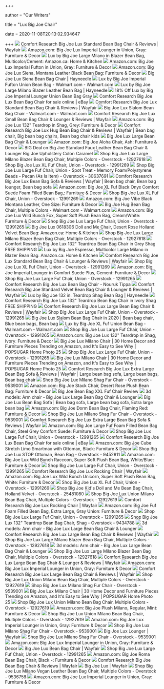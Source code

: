 +++
        
author = "Our Writers"
        
title = "Lux Big Joe Chair"
        
date = 2020-11-08T20:13:02.934647
        
+++
[ ![](https://secure.img1-ag.wfcdn.com/im/00471691/compr-r85/4598/45980627/big-joe-lux-standard-bean-bag-chair.jpg)](https://secure.img1-ag.wfcdn.com/im/00471691/compr-r85/4598/45980627/big-joe-lux-standard-bean-bag-chair.jpg) Comfort Research Big Joe Lux Standard Bean Bag Chair & Reviews | Wayfair
[ ![](https://images-na.ssl-images-amazon.com/images/I/81zRwPJFwoL._AC_SL1500_.jpg)](https://images-na.ssl-images-amazon.com/images/I/81zRwPJFwoL._AC_SL1500_.jpg) Amazon.com: Big Joe Lux Imperial Lounger in Union, Gray: Furniture & Decor
[ ![](https://images-na.ssl-images-amazon.com/images/I/91VujPrBCqL._AC_SX522_.jpg)](https://images-na.ssl-images-amazon.com/images/I/91VujPrBCqL._AC_SX522_.jpg) Lux by Big Joe Large Milano in Blazer Bean Bag, Multicolor/Cement:  Amazon.ca: Home & Kitchen
[ ![](https://images-na.ssl-images-amazon.com/images/I/81br2IMo3WL._AC_SX522_.jpg)](https://images-na.ssl-images-amazon.com/images/I/81br2IMo3WL._AC_SX522_.jpg) Amazon.com: Big Joe Lux Imperial Fufton in Union, Gray: Furniture & Decor
[ ![](https://images-na.ssl-images-amazon.com/images/I/71NLwGXwQrL._AC_SL1500_.jpg)](https://images-na.ssl-images-amazon.com/images/I/71NLwGXwQrL._AC_SL1500_.jpg) Amazon.com: Big Joe Lux Siena, Montana Leather Black Bean Bag: Furniture &  Decor
[ ![](https://content.haycdn.com/mgen/master:CT462.jpg)](https://content.haycdn.com/mgen/master:CT462.jpg) Big Joe Lux Siena Bean Bag Chair | Hayneedle
[ ![](https://i5.walmartimages.com/asr/9ef22668-6759-47d3-bcc7-522e8acea3f2_1.9abbaea5b871e53eae4ce447e54c89f9.jpeg)](https://i5.walmartimages.com/asr/9ef22668-6759-47d3-bcc7-522e8acea3f2_1.9abbaea5b871e53eae4ce447e54c89f9.jpeg) Lux by Big Joe Imperial Fufton Union Bean Bag - Walmart.com - Walmart.com
[ ![](https://content.haycdn.com/mgen/master:CT416.jpg?is=654,654,0xffffff)](https://content.haycdn.com/mgen/master:CT416.jpg?is=654,654,0xffffff) Lux by Big Joe Large Milano Blazer Leather Bean Bag | Hayneedle
[ ![](https://images.prod.meredith.com/product/d891f5b0971d01195644a82a3a8170b5/a4d141b34a7da11b89ecd406cab488902bd2f989214e1b762060e4445736f52f/l/lux-by-big-joe-imperial-lounger-union-bean-bag-gray)](https://images.prod.meredith.com/product/d891f5b0971d01195644a82a3a8170b5/a4d141b34a7da11b89ecd406cab488902bd2f989214e1b762060e4445736f52f/l/lux-by-big-joe-imperial-lounger-union-bean-bag-gray) 18% Off Lux by Big Joe Imperial Lounger Union Bean Bag Gray
[ ![](https://i.ebayimg.com/images/g/9KUAAOSw6dtd2am6/s-l640.png)](https://i.ebayimg.com/images/g/9KUAAOSw6dtd2am6/s-l640.png) Comfort Research Big Joe Lux Bean Bag Chair for sale online | eBay
[ ![](https://secure.img1-fg.wfcdn.com/im/98188683/resize-h800-w800%5Ecompr-r85/4598/45980390/Big+Joe+Lux+Standard+Bean+Bag+Chair.jpg)](https://secure.img1-fg.wfcdn.com/im/98188683/resize-h800-w800%5Ecompr-r85/4598/45980390/Big+Joe+Lux+Standard+Bean+Bag+Chair.jpg) Comfort Research Big Joe Lux Standard Bean Bag Chair & Reviews | Wayfair
[ ![](https://i5.walmartimages.com/asr/ec578d70-12ee-4ea8-89ae-e09bceff4701_1.98f6865220073da5742b9f541fcc4269.jpeg?odnWidth=612&odnHeight=612&odnBg=ffffff)](https://i5.walmartimages.com/asr/ec578d70-12ee-4ea8-89ae-e09bceff4701_1.98f6865220073da5742b9f541fcc4269.jpeg?odnWidth=612&odnHeight=612&odnBg=ffffff) Big Joe Lux Slalom Bean Bag Chair - Walmart.com - Walmart.com
[ ![](https://secure.img1-fg.wfcdn.com/im/66401340/compr-r85/3273/32737471/big-joe-lux-small-bean-bag-chair-lounger.jpg)](https://secure.img1-fg.wfcdn.com/im/66401340/compr-r85/3273/32737471/big-joe-lux-small-bean-bag-chair-lounger.jpg) Comfort Research Big Joe Lux Small Bean Bag Chair & Lounger & Reviews |  Wayfair
[ ![](https://images-na.ssl-images-amazon.com/images/I/91kqOH%2BQQyL._AC_SX522_.jpg)](https://images-na.ssl-images-amazon.com/images/I/91kqOH%2BQQyL._AC_SX522_.jpg) Amazon.com: Big Joe Lux 132" Teardrop in Shag, Grey: Furniture & Decor
[ ![](https://i.pinimg.com/originals/de/aa/0b/deaa0bcc58f97ea34032184c75759988.jpg)](https://i.pinimg.com/originals/de/aa/0b/deaa0bcc58f97ea34032184c75759988.jpg) Comfort Research Big Joe Lux Hug Bean Bag Chair & Reviews | Wayfair | Bean  bag chair, Big bean bag chairs, Bean bag chair kids
[ ![](https://i.pinimg.com/474x/af/62/e1/af62e1808350618cdc2e77179c7f0dd3.jpg)](https://i.pinimg.com/474x/af/62/e1/af62e1808350618cdc2e77179c7f0dd3.jpg) Big Joe Lux Large Bean Bag Chair & Lounger
[ ![](https://images-na.ssl-images-amazon.com/images/I/916FGGwNNKL._AC_SL1500_.jpg)](https://images-na.ssl-images-amazon.com/images/I/916FGGwNNKL._AC_SL1500_.jpg) Amazon.com: Big Joe Aloha Chair, Ash: Furniture & Decor
[ ![](https://images.prod.meredith.com/product/5c920a007aeae98608a738f8db06129f/1567187370452/l/big-joe-lux-siena-bean-bag-chair-big-joe-upholstery-color-caramel)](https://images.prod.meredith.com/product/5c920a007aeae98608a738f8db06129f/1567187370452/l/big-joe-lux-siena-bean-bag-chair-big-joe-upholstery-color-caramel) BIG Deal on Big Joe Standard Faux Leather Bean Bag Chair & Lounger Big Joe  Upholstery Color: Caramel
[ ![](https://ak1.ostkcdn.com/images/products/12927618/Big-Joe-Lux-Large-Milano-Blazer-Bean-Bag-Chair-Multiple-Colors-95f24521-4f86-4c30-9b38-9c0b2af9a1b7.jpg)](https://ak1.ostkcdn.com/images/products/12927618/Big-Joe-Lux-Large-Milano-Blazer-Bean-Bag-Chair-Multiple-Colors-95f24521-4f86-4c30-9b38-9c0b2af9a1b7.jpg) Shop Big Joe Lux Large Milano Blazer Bean Bag Chair, Multiple Colors -  Overstock - 12927618
[ ![](https://ak1.ostkcdn.com/images/products/12991269/Big-Joe-Lux-XL-Fuf-Chair-Union-f636877a-d443-4b2d-96fe-c3f371637b2e_600.jpg?impolicy=medium)](https://ak1.ostkcdn.com/images/products/12991269/Big-Joe-Lux-XL-Fuf-Chair-Union-f636877a-d443-4b2d-96fe-c3f371637b2e_600.jpg?impolicy=medium) Shop Big Joe Lux XL Fuf Chair, Union - Overstock - 12991269
[ ![](https://ak1.ostkcdn.com/images/products/12991265/Big-Joe-Lux-Large-Fuf-Chair-Union-9b7b8980-a2df-4e68-bc93-4b8c200cc260_600.jpg?impolicy=medium)](https://ak1.ostkcdn.com/images/products/12991265/Big-Joe-Lux-Large-Fuf-Chair-Union-9b7b8980-a2df-4e68-bc93-4b8c200cc260_600.jpg?impolicy=medium) Shop Big Joe Lux Large Fuf Chair, Union - Spot Treat - Memory  Foam/Polystyrene Beads - Pecan (As Is Item) - Overstock - 30637691
[ ![](https://i.pinimg.com/474x/d1/ff/3e/d1ff3e8ea0acb37277c7a793786f3cb4.jpg)](https://i.pinimg.com/474x/d1/ff/3e/d1ff3e8ea0acb37277c7a793786f3cb4.jpg) Comfort Research Big Joe Lux Bean Bag Sofa & Reviews | Wayfair | Bean bag  chair, Bean bag lounger, Bean bag sofa
[ ![](https://images-na.ssl-images-amazon.com/images/I/81zuA6eT2ML._AC_SL1500_.jpg)](https://images-na.ssl-images-amazon.com/images/I/81zuA6eT2ML._AC_SL1500_.jpg) Amazon.com: Big Joe XL Fuf Black Onyx Comfort Suede Foam Filled Bean Bag,:  Furniture & Decor
[ ![](https://ak1.ostkcdn.com/images/products/12991269/Big-Joe-Lux-XL-Fuf-Chair-Union-3035edf3-e175-43d1-ad54-91a8ed119a3c_600.jpg?impolicy=medium)](https://ak1.ostkcdn.com/images/products/12991269/Big-Joe-Lux-XL-Fuf-Chair-Union-3035edf3-e175-43d1-ad54-91a8ed119a3c_600.jpg?impolicy=medium) Shop Big Joe Lux XL Fuf Chair, Union - Overstock - 12991269
[ ![](https://images-na.ssl-images-amazon.com/images/I/71HMivassWL._AC_SL1500_.jpg)](https://images-na.ssl-images-amazon.com/images/I/71HMivassWL._AC_SL1500_.jpg) Amazon.com: Big Joe Vibe Black Montana Leather, One Size: Furniture & Decor
[ ![](https://i5.walmartimages.com/asr/af0e6072-5022-4365-8be8-19f3ccb79f75_1.e5d3e30575d943bf500e0a125bcb5bf4.jpeg?odnWidth=612&odnHeight=612&odnBg=ffffff)](https://i5.walmartimages.com/asr/af0e6072-5022-4365-8be8-19f3ccb79f75_1.e5d3e30575d943bf500e0a125bcb5bf4.jpeg?odnWidth=612&odnHeight=612&odnBg=ffffff) Big Joe Hug Bean Bag Chair, Multiple Colors - Walmart.com - Walmart.com
[ ![](https://images-na.ssl-images-amazon.com/images/I/81FiFSByDuL._AC_SX522_.jpg)](https://images-na.ssl-images-amazon.com/images/I/81FiFSByDuL._AC_SX522_.jpg) Amazon.com: Big Joe Lux Wild Bunch Fox, Super Soft Plush Bean Bag,  Cream/White: Furniture & Decor
[ ![](https://ak1.ostkcdn.com/images/products/12991265/Big-Joe-Lux-Large-Fuf-Chair-Union-e10d8677-205a-4e92-9bdb-e24114bae36b_600.jpg?impolicy=medium)](https://ak1.ostkcdn.com/images/products/12991265/Big-Joe-Lux-Large-Fuf-Chair-Union-e10d8677-205a-4e92-9bdb-e24114bae36b_600.jpg?impolicy=medium) Shop Big Joe Lux Large Fuf Chair, Union - Overstock - 12991265
[ ![](https://images-na.ssl-images-amazon.com/images/I/71twvqNJFiL._AC_SL1500_.jpg)](https://images-na.ssl-images-amazon.com/images/I/71twvqNJFiL._AC_SL1500_.jpg) Big Joe Lux 0618306 Doll and Me Chair, Desert Rose Holland Velvet Bean Bag:  Amazon.ca: Home & Kitchen
[ ![](https://ak1.ostkcdn.com/images/products/12927618/Big-Joe-Lux-Large-Milano-Blazer-Bean-Bag-Chair-Multiple-Colors-d0d2f3fc-023b-4eda-84de-19548020c05e_600.jpg?impolicy=medium)](https://ak1.ostkcdn.com/images/products/12927618/Big-Joe-Lux-Large-Milano-Blazer-Bean-Bag-Chair-Multiple-Colors-d0d2f3fc-023b-4eda-84de-19548020c05e_600.jpg?impolicy=medium) Shop Big Joe Lux Large Milano Blazer Bean Bag Chair, Multiple Colors -  Overstock - 12927618
[ ![](http://ep.yimg.com/ay/yhst-32204204442389/comfort-research-big-joe-lux-132-teardrop-bean-bag-chair-in-grey-shag-21.jpg)](http://ep.yimg.com/ay/yhst-32204204442389/comfort-research-big-joe-lux-132-teardrop-bean-bag-chair-in-grey-shag-21.jpg) Comfort Research Big Joe Lux 132" Teardrop Bean Bag Chair in Grey Shag FREE  SHIPPING
[ ![](https://images-na.ssl-images-amazon.com/images/I/81eq6PDdHEL._AC_SX522_.jpg)](https://images-na.ssl-images-amazon.com/images/I/81eq6PDdHEL._AC_SX522_.jpg) Lux by Big Joe Espresso, Multicolor Large Milano in Blazer Bean Bag:  Amazon.ca: Home & Kitchen
[ ![](https://secure.img1-fg.wfcdn.com/im/80143112/compr-r85/3412/34128367/big-joe-lux-standard-bean-bag-chair-lounger.jpg)](https://secure.img1-fg.wfcdn.com/im/80143112/compr-r85/3412/34128367/big-joe-lux-standard-bean-bag-chair-lounger.jpg) Comfort Research Big Joe Lux Standard Bean Bag Chair & Lounger & Reviews |  Wayfair
[ ![](https://ak1.ostkcdn.com/images/products/12991269/Big-Joe-Lux-XL-Fuf-Chair-Union-b71bc7f9-2aed-4979-af67-2a2e5f24de59.jpg)](https://ak1.ostkcdn.com/images/products/12991269/Big-Joe-Lux-XL-Fuf-Chair-Union-b71bc7f9-2aed-4979-af67-2a2e5f24de59.jpg) Shop Big Joe Lux XL Fuf Chair, Union - Overstock - 12991269
[ ![](https://images-na.ssl-images-amazon.com/images/I/81VTddYhLhL._AC_SX522_.jpg)](https://images-na.ssl-images-amazon.com/images/I/81VTddYhLhL._AC_SX522_.jpg) Amazon.com: Big Joe Imperial Lounger in Comfort Suede Plus, Cement:  Furniture & Decor
[ ![](https://ak1.ostkcdn.com/images/products/12991265/Big-Joe-Lux-Large-Fuf-Chair-Union-e4aaab10-103e-4120-8835-507e6c43be9b.jpg)](https://ak1.ostkcdn.com/images/products/12991265/Big-Joe-Lux-Large-Fuf-Chair-Union-e4aaab10-103e-4120-8835-507e6c43be9b.jpg) Shop Big Joe Lux Large Fuf Chair, Union - Overstock - 12991265
[ ![](https://secure.img1-fg.wfcdn.com/im/96365916/resize-h300-p1-w300%5Ecompr-r85/3412/34128373/Big+Joe+Lux+Bean+Bag+Chair.jpg)](https://secure.img1-fg.wfcdn.com/im/96365916/resize-h300-p1-w300%5Ecompr-r85/3412/34128373/Big+Joe+Lux+Bean+Bag+Chair.jpg) Comfort Research Big Joe Lux Bean Bag Chair - Nouruk Tippa
[ ![](https://secure.img1-fg.wfcdn.com/im/36023563/compr-r85/7118/71182640/big-joe-standard-velvet-bean-bag-chair-lounger.jpg)](https://secure.img1-fg.wfcdn.com/im/36023563/compr-r85/7118/71182640/big-joe-standard-velvet-bean-bag-chair-lounger.jpg) Comfort Research Big Joe Standard Velvet Bean Bag Chair & Lounger & Reviews  | Wayfair
[ ![](https://content.haycdn.com/mgen/master:CT408.jpg)](https://content.haycdn.com/mgen/master:CT408.jpg) Lux by Big Joe 132 in. Teardrop Shag Bean Bag | Hayneedle
[ ![](http://ep.yimg.com/ay/yhst-32204204442389/comfort-research-big-joe-lux-132-teardrop-bean-bag-chair-in-ivory-shag-20.jpg)](http://ep.yimg.com/ay/yhst-32204204442389/comfort-research-big-joe-lux-132-teardrop-bean-bag-chair-in-ivory-shag-20.jpg) Comfort Research Big Joe Lux 132" Teardrop Bean Bag Chair in Ivory Shag  FREE SHIPPING
[ ![](https://secure.img1-ag.wfcdn.com/im/70992197/compr-r85/3411/34116242/big-joe-lux-large-bean-bag-chair.jpg)](https://secure.img1-ag.wfcdn.com/im/70992197/compr-r85/3411/34116242/big-joe-lux-large-bean-bag-chair.jpg) Comfort Research Big Joe Lux Large Bean Bag Chair & Reviews | Wayfair
[ ![](https://ak1.ostkcdn.com/images/products/12991265/Big-Joe-Lux-Large-Fuf-Chair-Union-8c443734-a8bc-4955-9da1-5bd2db37886e_600.jpg?impolicy=medium)](https://ak1.ostkcdn.com/images/products/12991265/Big-Joe-Lux-Large-Fuf-Chair-Union-8c443734-a8bc-4955-9da1-5bd2db37886e_600.jpg?impolicy=medium) Shop Big Joe Lux Large Fuf Chair, Union - Overstock - 12991265
[ ![](https://i.pinimg.com/originals/d4/e6/da/d4e6dac22111ca4bd70217caefa443c8.jpg)](https://i.pinimg.com/originals/d4/e6/da/d4e6dac22111ca4bd70217caefa443c8.jpg) Big Joe Lux Slalom Bean Bag Chair in 2020 | Bean bag chair, Blue bean bags, Bean  bag
[ ![](https://i5.walmartimages.com/asr/3b532066-723c-4cf2-b61e-727d46cef32a_1.e9dab25c5b43090a601e8e629d2087a1.jpeg)](https://i5.walmartimages.com/asr/3b532066-723c-4cf2-b61e-727d46cef32a_1.e9dab25c5b43090a601e8e629d2087a1.jpeg) Lux by Big Joe XL Fuf Union Bean Bag - Walmart.com - Walmart.com
[ ![](https://ak1.ostkcdn.com/images/products/12991265/Big-Joe-Lux-Large-Fuf-Chair-Union-0f01fd84-05e7-4f83-aa5d-826089b5390d_600.jpg?impolicy=medium)](https://ak1.ostkcdn.com/images/products/12991265/Big-Joe-Lux-Large-Fuf-Chair-Union-0f01fd84-05e7-4f83-aa5d-826089b5390d_600.jpg?impolicy=medium) Shop Big Joe Lux Large Fuf Chair, Union - Overstock - 12991265
[ ![](https://images-na.ssl-images-amazon.com/images/I/71dpwx0cvsL._AC_SL1500_.jpg)](https://images-na.ssl-images-amazon.com/images/I/71dpwx0cvsL._AC_SL1500_.jpg) Amazon.com: Big Joe Lux 132" Teardrop in Shag, Ivory: Furniture & Decor
[ ![](https://media1.popsugar-assets.com/files/thumbor/znaZPtMWvCQT4fl-R9pVhrPkDRs/fit-in/2048xorig/filters:format_auto-!!-:strip_icc-!!-/2019/10/16/772/n/1922794/3ce2cd2a5e506291_netimgyYVeke/i/Big-Joe-Lux-Milano-Chair.jpg)](https://media1.popsugar-assets.com/files/thumbor/znaZPtMWvCQT4fl-R9pVhrPkDRs/fit-in/2048xorig/filters:format_auto-!!-:strip_icc-!!-/2019/10/16/772/n/1922794/3ce2cd2a5e506291_netimgyYVeke/i/Big-Joe-Lux-Milano-Chair.jpg) Big Joe Lux Milano Chair | 30 Home Decor and Furniture Pieces Trending on  Amazon, and It's Easy to See Why | POPSUGAR Home Photo 25
[ ![](https://ak1.ostkcdn.com/images/products/12991265/Big-Joe-Lux-Large-Fuf-Chair-Union-3312cd56-6b0d-4137-9afc-7ffa06d943fa_600.jpg?impolicy=medium)](https://ak1.ostkcdn.com/images/products/12991265/Big-Joe-Lux-Large-Fuf-Chair-Union-3312cd56-6b0d-4137-9afc-7ffa06d943fa_600.jpg?impolicy=medium) Shop Big Joe Lux Large Fuf Chair, Union - Overstock - 12991265
[ ![](https://media1.popsugar-assets.com/files/thumbor/ZebJskjevd6v3lyzDrsKUML18Tw/fit-in/1024x1024/filters:format_auto-!!-:strip_icc-!!-/2019/10/16/772/n/1922794/3ce2cd2a5e506291_netimgyYVeke/i/Big-Joe-Lux-Milano-Chair.jpg)](https://media1.popsugar-assets.com/files/thumbor/ZebJskjevd6v3lyzDrsKUML18Tw/fit-in/1024x1024/filters:format_auto-!!-:strip_icc-!!-/2019/10/16/772/n/1922794/3ce2cd2a5e506291_netimgyYVeke/i/Big-Joe-Lux-Milano-Chair.jpg) Big Joe Lux Milano Chair | 30 Home Decor and Furniture Pieces Trending on  Amazon, and It's Easy to See Why | POPSUGAR Home Photo 25
[ ![](https://i.pinimg.com/736x/79/df/e7/79dfe7e69b0c2bbc75d846966608e1b8.jpg)](https://i.pinimg.com/736x/79/df/e7/79dfe7e69b0c2bbc75d846966608e1b8.jpg) Comfort Research Big Joe Lux Extra Large Bean Bag Sofa & Reviews | Wayfair  | Large bean bag sofa, Large bean bags, Bean bag chair
[ ![](https://ak1.ostkcdn.com/images/products/9539001/Big-Joe-Lux-Milano-Shag-Fur-Chair-b3499076-688e-44b8-a8f4-72f2cc99493e.jpg)](https://ak1.ostkcdn.com/images/products/9539001/Big-Joe-Lux-Milano-Shag-Fur-Chair-b3499076-688e-44b8-a8f4-72f2cc99493e.jpg) Shop Big Joe Lux Milano Shag Fur Chair - Overstock - 9539001
[ ![](https://images-na.ssl-images-amazon.com/images/I/711x5prYqnL._AC_SX522_.jpg)](https://images-na.ssl-images-amazon.com/images/I/711x5prYqnL._AC_SX522_.jpg) Amazon.com: Big Joe Stack Chair, Desert Rose Plush Bean Bag: Furniture &  Decor
[ ![](https://www.ultimategamechair.com/wp-content/uploads/2018/09/Big-Joe-Lux-XXL-Fuf-Foam-Filled-Bean-Bag-Chair-Ripple-Black.jpg)](https://www.ultimategamechair.com/wp-content/uploads/2018/09/Big-Joe-Lux-XXL-Fuf-Foam-Filled-Bean-Bag-Chair-Ripple-Black.jpg) Big Joe Bean Bag XXL Fuf Chair Review
[ ![](https://b.3ddd.ru/media/cache/tuk_model_custom_filter_en/model_images/0000/0000/2891/2891954.5edfbcf5adfda.jpeg)](https://b.3ddd.ru/media/cache/tuk_model_custom_filter_en/model_images/0000/0000/2891/2891954.5edfbcf5adfda.jpeg) 3d models: Arm chair - Big Joe Lux Large Bean Bag Chair & Lounger
[ ![](https://i.pinimg.com/736x/3a/e4/33/3ae433699e255ee025bd35013acbea35.jpg)](https://i.pinimg.com/736x/3a/e4/33/3ae433699e255ee025bd35013acbea35.jpg) Big Joe Lux Bean Bag Sofa | Bean bag sofa, Large bean bag sofa, Extra large bean  bag
[ ![](https://images-na.ssl-images-amazon.com/images/I/81cv9Ncx52L._AC_SX522_.jpg)](https://images-na.ssl-images-amazon.com/images/I/81cv9Ncx52L._AC_SX522_.jpg) Amazon.com: Big Joe Dorm Bean Bag Chair, Flaming Red: Furniture & Decor
[ ![](https://ak1.ostkcdn.com/images/products/9539001/Big-Joe-Lux-Milano-Shag-Fur-Chair-eb6bced9-176f-4aff-9dc1-c79ab1652e85.jpg)](https://ak1.ostkcdn.com/images/products/9539001/Big-Joe-Lux-Milano-Shag-Fur-Chair-eb6bced9-176f-4aff-9dc1-c79ab1652e85.jpg) Shop Big Joe Lux Milano Shag Fur Chair - Overstock - 9539001
[ ![](https://secure.img1-fg.wfcdn.com/im/37471013/compr-r85/3274/32743387/big-joe-lux-extra-large-bean-bag-sofa.jpg)](https://secure.img1-fg.wfcdn.com/im/37471013/compr-r85/3274/32743387/big-joe-lux-extra-large-bean-bag-sofa.jpg) Comfort Research Big Joe Lux Extra Large Bean Bag Sofa & Reviews | Wayfair
[ ![](https://images-na.ssl-images-amazon.com/images/I/81xPSHvENKL._AC_SX355_.jpg)](https://images-na.ssl-images-amazon.com/images/I/81xPSHvENKL._AC_SX355_.jpg) Amazon.com: Big Joe Large Fuf Foam Filled Bean Bag Chair, Steel Grey  Comfort Suede: Furniture & Decor
[ ![](https://ak1.ostkcdn.com/images/products/12991265/Big-Joe-Lux-Large-Fuf-Chair-Union-3739a434-d194-413e-a009-8b4c18123690_600.jpg?impolicy=medium)](https://ak1.ostkcdn.com/images/products/12991265/Big-Joe-Lux-Large-Fuf-Chair-Union-3739a434-d194-413e-a009-8b4c18123690_600.jpg?impolicy=medium) Shop Big Joe Lux Large Fuf Chair, Union - Overstock - 12991265
[ ![](https://i.ebayimg.com/00/s/MTUwMFgxNTAw/z/IVMAAOSwGIJeJ1Nu/$_57.JPG?set_id=8800005007)](https://i.ebayimg.com/00/s/MTUwMFgxNTAw/z/IVMAAOSwGIJeJ1Nu/$_57.JPG?set_id=8800005007) Comfort Research Big Joe Lux Bean Bag Chair for sale online | eBay
[ ![](https://images-na.ssl-images-amazon.com/images/I/81npKxFz6cL._AC_SX522_.jpg)](https://images-na.ssl-images-amazon.com/images/I/81npKxFz6cL._AC_SX522_.jpg) Amazon.com: Big Joe Cube Stretch Limo Smartmax with Ottoman, Black:  Furniture & Decor
[ ![](https://ak1.ostkcdn.com/images/products/9452811/Big-Joe-Lux-STOP-Ottoman-Bean-Bag-015eb8cc-21ab-4e9e-86c7-fb354bd60d9d_600.jpg?impolicy=medium)](https://ak1.ostkcdn.com/images/products/9452811/Big-Joe-Lux-STOP-Ottoman-Bean-Bag-015eb8cc-21ab-4e9e-86c7-fb354bd60d9d_600.jpg?impolicy=medium) Shop Big Joe Lux STOP Ottoman, Bean Bag - Overstock - 9452811
[ ![](https://images-na.ssl-images-amazon.com/images/I/81HoXQghrqL._AC_SX522_.jpg)](https://images-na.ssl-images-amazon.com/images/I/81HoXQghrqL._AC_SX522_.jpg) Amazon.com: Big Joe Lux Wild Bunch Raccoon, Super Soft Plush Bean Bag,  White/Blue: Furniture & Decor
[ ![](https://ak1.ostkcdn.com/images/products/12991265/Big-Joe-Lux-Large-Fuf-Chair-Union-683e150f-eae4-40b2-bf35-dbfd3ffa8fb2_600.jpg?impolicy=medium)](https://ak1.ostkcdn.com/images/products/12991265/Big-Joe-Lux-Large-Fuf-Chair-Union-683e150f-eae4-40b2-bf35-dbfd3ffa8fb2_600.jpg?impolicy=medium) Shop Big Joe Lux Large Fuf Chair, Union - Overstock - 12991265
[ ![](https://secure.img1-fg.wfcdn.com/im/51108672/compr-r85/7295/72952760/big-joe-lux-rocking-chair.jpg)](https://secure.img1-fg.wfcdn.com/im/51108672/compr-r85/7295/72952760/big-joe-lux-rocking-chair.jpg) Comfort Research Big Joe Lux Rocking Chair | Wayfair
[ ![](https://images-na.ssl-images-amazon.com/images/I/71et8kp-LPL._AC_SX522_.jpg)](https://images-na.ssl-images-amazon.com/images/I/71et8kp-LPL._AC_SX522_.jpg) Amazon.com: Big Joe Lux Wild Bunch Unicorn, Super Soft Plush Bean Bag,  White: Furniture & Decor
[ ![](https://ak1.ostkcdn.com/images/products/12991269/Big-Joe-Lux-XL-Fuf-Chair-Union-edacd955-ffe4-4331-9a10-e43b9043976b_600.jpg?impolicy=medium)](https://ak1.ostkcdn.com/images/products/12991269/Big-Joe-Lux-XL-Fuf-Chair-Union-edacd955-ffe4-4331-9a10-e43b9043976b_600.jpg?impolicy=medium) Shop Big Joe Lux XL Fuf Chair, Union - Overstock - 12991269
[ ![](https://ak1.ostkcdn.com/images/products/25481080/Big-Joe-Kids-Doll-and-Me-Bean-Bag-Chair-Holland-Velvet-N-A-214f810e-b2e9-4f7e-9c0c-46e1ba2f16f4.jpg)](https://ak1.ostkcdn.com/images/products/25481080/Big-Joe-Kids-Doll-and-Me-Bean-Bag-Chair-Holland-Velvet-N-A-214f810e-b2e9-4f7e-9c0c-46e1ba2f16f4.jpg) Shop Big Joe Kid's Doll and Me Bean Bag Chair, Holland Velvet - Overstock -  25481080
[ ![](https://ak1.ostkcdn.com/images/products/12927619/Big-Joe-Lux-Union-Milano-Bean-Bag-Chair-Multiple-Colors-c1f55347-eef4-4c03-8129-4f49cc8e8643_600.jpg?impolicy=medium)](https://ak1.ostkcdn.com/images/products/12927619/Big-Joe-Lux-Union-Milano-Bean-Bag-Chair-Multiple-Colors-c1f55347-eef4-4c03-8129-4f49cc8e8643_600.jpg?impolicy=medium) Shop Big Joe Lux Union Milano Bean Bag Chair, Multiple Colors - Overstock -  12927619
[ ![](https://secure.img1-fg.wfcdn.com/im/73810498/compr-r85/7295/72952762/big-joe-lux-rocking-chair.jpg)](https://secure.img1-fg.wfcdn.com/im/73810498/compr-r85/7295/72952762/big-joe-lux-rocking-chair.jpg) Comfort Research Big Joe Lux Rocking Chair | Wayfair
[ ![](https://images-na.ssl-images-amazon.com/images/I/71r587%2BsGfL._AC_SY355_.jpg)](https://images-na.ssl-images-amazon.com/images/I/71r587%2BsGfL._AC_SY355_.jpg) Amazon.com: Big Joe Fuf Foam Filled Bean Bag, Extra Large, Gray Union:  Furniture & Decor
[ ![](https://ak1.ostkcdn.com/images/products/12991265/Big-Joe-Lux-Large-Fuf-Chair-Union-c8319cd7-ad76-471e-9634-6b819d24b979_600.jpg?impolicy=medium)](https://ak1.ostkcdn.com/images/products/12991265/Big-Joe-Lux-Large-Fuf-Chair-Union-c8319cd7-ad76-471e-9634-6b819d24b979_600.jpg?impolicy=medium) Shop Big Joe Lux Large Fuf Chair, Union - Overstock - 12991265
[ ![](https://ak1.ostkcdn.com/images/products/9434788/Big-Joe-Lux-132-Teardrop-Bean-Bag-Chair-Shag-4888ff58-4f56-4b1f-85f1-6c73cdd5497e_600.jpg?impolicy=medium)](https://ak1.ostkcdn.com/images/products/9434788/Big-Joe-Lux-132-Teardrop-Bean-Bag-Chair-Shag-4888ff58-4f56-4b1f-85f1-6c73cdd5497e_600.jpg?impolicy=medium) Shop Big Joe Lux 132" Teardrop Bean Bag Chair, Shag - Overstock - 9434788
[ ![](https://b.3ddd.ru/media/cache/tuk_model_custom_filter_en/model_images/0000/0000/2891/2891955.5edfbcf5b1853.jpeg)](https://b.3ddd.ru/media/cache/tuk_model_custom_filter_en/model_images/0000/0000/2891/2891955.5edfbcf5b1853.jpeg) 3d models: Arm chair - Big Joe Lux Large Bean Bag Chair & Lounger
[ ![](https://secure.img1-ag.wfcdn.com/im/56492727/resize-h800-w800%5Ecompr-r85/3273/32737477/Big+Joe+Lux+Large+Bean+Bag+Chair.jpg)](https://secure.img1-ag.wfcdn.com/im/56492727/resize-h800-w800%5Ecompr-r85/3273/32737477/Big+Joe+Lux+Large+Bean+Bag+Chair.jpg) Comfort Research Big Joe Lux Large Bean Bag Chair & Reviews | Wayfair
[ ![](https://ak1.ostkcdn.com/images/products/12927618/Big-Joe-Lux-Large-Milano-Blazer-Bean-Bag-Chair-Multiple-Colors-c19b70cf-d9ff-46da-bd32-dbf3fdce8463_600.jpg?impolicy=medium)](https://ak1.ostkcdn.com/images/products/12927618/Big-Joe-Lux-Large-Milano-Blazer-Bean-Bag-Chair-Multiple-Colors-c19b70cf-d9ff-46da-bd32-dbf3fdce8463_600.jpg?impolicy=medium) Shop Big Joe Lux Large Milano Blazer Bean Bag Chair, Multiple Colors -  Overstock - 12927618
[ ![](https://b.3ddd.ru/media/cache/tuk_model_custom_filter_en/model_images/0000/0000/2891/2891958.5edfbcf5b8b0c.jpeg)](https://b.3ddd.ru/media/cache/tuk_model_custom_filter_en/model_images/0000/0000/2891/2891958.5edfbcf5b8b0c.jpeg) 3d models: Arm chair - Big Joe Lux Large Bean Bag Chair & Lounger
[ ![](https://ak1.ostkcdn.com/images/products/12927618/Big-Joe-Lux-Large-Milano-Blazer-Bean-Bag-Chair-Multiple-Colors-deffb733-5b5d-42ad-92ed-b74160a3beab_600.jpg?impolicy=medium)](https://ak1.ostkcdn.com/images/products/12927618/Big-Joe-Lux-Large-Milano-Blazer-Bean-Bag-Chair-Multiple-Colors-deffb733-5b5d-42ad-92ed-b74160a3beab_600.jpg?impolicy=medium) Shop Big Joe Lux Large Milano Blazer Bean Bag Chair, Multiple Colors -  Overstock - 12927618
[ ![](https://secure.img1-fg.wfcdn.com/im/14667742/compr-r85/3412/34128372/big-joe-lux-large-bean-bag-chair-lounger.jpg)](https://secure.img1-fg.wfcdn.com/im/14667742/compr-r85/3412/34128372/big-joe-lux-large-bean-bag-chair-lounger.jpg) Comfort Research Big Joe Lux Large Bean Bag Chair & Lounger & Reviews |  Wayfair
[ ![](https://m.media-amazon.com/images/I/812STRgrhNL._AC_UL400_.jpg)](https://m.media-amazon.com/images/I/812STRgrhNL._AC_UL400_.jpg) Amazon.com: Big Joe Lux Imperial Lounger in Union, Gray: Furniture & Decor
[ ![](https://secure.img1-ag.wfcdn.com/im/58412976/resize-h800-w800%5Ecompr-r85/3273/32737506/Big+Joe+Lux+Large+Bean+Bag+Chair.jpg)](https://secure.img1-ag.wfcdn.com/im/58412976/resize-h800-w800%5Ecompr-r85/3273/32737506/Big+Joe+Lux+Large+Bean+Bag+Chair.jpg) Comfort Research Big Joe Lux Large Bean Bag Chair & Reviews | Wayfair
[ ![](https://ak1.ostkcdn.com/images/products/12927619/Big-Joe-Lux-Union-Milano-Bean-Bag-Chair-Multiple-Colors-e1c968c4-8ac4-48c0-9654-80db00e1039b_600.jpg?impolicy=medium)](https://ak1.ostkcdn.com/images/products/12927619/Big-Joe-Lux-Union-Milano-Bean-Bag-Chair-Multiple-Colors-e1c968c4-8ac4-48c0-9654-80db00e1039b_600.jpg?impolicy=medium) Shop Big Joe Lux Union Milano Bean Bag Chair, Multiple Colors - Overstock -  12927619
[ ![](https://ak1.ostkcdn.com/images/products/9539001/Big-Joe-Lux-Milano-Shag-Fur-Chair-985d880b-0e12-4f6b-a1fd-d4c4ae9c23f0.jpg)](https://ak1.ostkcdn.com/images/products/9539001/Big-Joe-Lux-Milano-Shag-Fur-Chair-985d880b-0e12-4f6b-a1fd-d4c4ae9c23f0.jpg) Shop Big Joe Lux Milano Shag Fur Chair - Overstock - 9539001
[ ![](https://media1.popsugar-assets.com/files/thumbor/4mixAPYAsOLFm7KmRny0pFh5zFE/fit-in/1200x630/filters:format_auto-!!-:strip_icc-!!-:fill-!white!-/2019/10/16/772/n/1922794/3ce2cd2a5e506291_netimgyYVeke/i/Big-Joe-Lux-Milano-Chair.jpg)](https://media1.popsugar-assets.com/files/thumbor/4mixAPYAsOLFm7KmRny0pFh5zFE/fit-in/1200x630/filters:format_auto-!!-:strip_icc-!!-:fill-!white!-/2019/10/16/772/n/1922794/3ce2cd2a5e506291_netimgyYVeke/i/Big-Joe-Lux-Milano-Chair.jpg) Big Joe Lux Milano Chair | 30 Home Decor and Furniture Pieces Trending on  Amazon, and It's Easy to See Why | POPSUGAR Home Photo 25
[ ![](https://ak1.ostkcdn.com/images/products/12927619/Big-Joe-Lux-Union-Milano-Bean-Bag-Chair-Multiple-Colors-7290aa20-4287-452f-a666-6b72df14b6d7.jpg)](https://ak1.ostkcdn.com/images/products/12927619/Big-Joe-Lux-Union-Milano-Bean-Bag-Chair-Multiple-Colors-7290aa20-4287-452f-a666-6b72df14b6d7.jpg) Shop Big Joe Lux Union Milano Bean Bag Chair, Multiple Colors - Overstock -  12927619
[ ![](https://images-na.ssl-images-amazon.com/images/I/91uawpOgCSL._AC_SL1500_.jpg)](https://images-na.ssl-images-amazon.com/images/I/91uawpOgCSL._AC_SL1500_.jpg) Amazon.com: Big Joe Plush Milano, Regular, Mint: Furniture & Decor
[ ![](https://ak1.ostkcdn.com/images/products/12927619/Big-Joe-Lux-Union-Milano-Bean-Bag-Chair-Multiple-Colors-c65e8677-e723-40f9-ada7-68f010daf70a_600.jpg?impolicy=medium)](https://ak1.ostkcdn.com/images/products/12927619/Big-Joe-Lux-Union-Milano-Bean-Bag-Chair-Multiple-Colors-c65e8677-e723-40f9-ada7-68f010daf70a_600.jpg?impolicy=medium) Shop Big Joe Lux Union Milano Bean Bag Chair, Multiple Colors - Overstock -  12927619
[ ![](https://m.media-amazon.com/images/I/81lnHx4KPiL._AC_UL400_.jpg)](https://m.media-amazon.com/images/I/81lnHx4KPiL._AC_UL400_.jpg) Amazon.com: Big Joe Lux Imperial Lounger in Union, Gray: Furniture & Decor
[ ![](https://ak1.ostkcdn.com/images/products/9539001/Big-Joe-Lux-Milano-Shag-Fur-Chair-f501755a-a43e-47a2-a44f-127ea75de110.jpg)](https://ak1.ostkcdn.com/images/products/9539001/Big-Joe-Lux-Milano-Shag-Fur-Chair-f501755a-a43e-47a2-a44f-127ea75de110.jpg) Shop Big Joe Lux Milano Shag Fur Chair - Overstock - 9539001
[ ![](https://secure.img1-fg.wfcdn.com/im/24714491/resize-h310-w310%5Ecompr-r85/1298/129826033/big-joe-standard-bean-bag-chair-lounger.jpg)](https://secure.img1-fg.wfcdn.com/im/24714491/resize-h310-w310%5Ecompr-r85/1298/129826033/big-joe-standard-bean-bag-chair-lounger.jpg) Big Joe Lux Lounger | Wayfair
[ ![](https://ak1.ostkcdn.com/images/products/9539001/Big-Joe-Lux-Milano-Shag-Fur-Chair-f501755a-a43e-47a2-a44f-127ea75de110_600.jpg?impolicy=medium)](https://ak1.ostkcdn.com/images/products/9539001/Big-Joe-Lux-Milano-Shag-Fur-Chair-f501755a-a43e-47a2-a44f-127ea75de110_600.jpg?impolicy=medium) Shop Big Joe Lux Milano Shag Fur Chair - Overstock - 9539001
[ ![](https://m.media-amazon.com/images/S/aplus-media/vc/dd537c66-d504-401f-980d-111824422a23.__CR0,0,970,600_PT0_SX970_V1___.jpg)](https://m.media-amazon.com/images/S/aplus-media/vc/dd537c66-d504-401f-980d-111824422a23.__CR0,0,970,600_PT0_SX970_V1___.jpg) Amazon.com: Big Joe Lux Imperial Lounger in Union, Gray: Furniture & Decor
[ ![](https://secure.img1-fg.wfcdn.com/im/25807862/resize-h310-w310%5Ecompr-r85/3113/31139893/big-joe-medium-bean-bag-chair.jpg)](https://secure.img1-fg.wfcdn.com/im/25807862/resize-h310-w310%5Ecompr-r85/3113/31139893/big-joe-medium-bean-bag-chair.jpg) Big Joe Lux Bean Bag Chair | Wayfair
[ ![](https://ak1.ostkcdn.com/images/products/12991265/Big-Joe-Lux-Large-Fuf-Chair-Union-6fde392c-e46d-4688-9ac9-4026da45d987_600.jpg?impolicy=medium)](https://ak1.ostkcdn.com/images/products/12991265/Big-Joe-Lux-Large-Fuf-Chair-Union-6fde392c-e46d-4688-9ac9-4026da45d987_600.jpg?impolicy=medium) Shop Big Joe Lux Large Fuf Chair, Union - Overstock - 12991265
[ ![](https://images-na.ssl-images-amazon.com/images/I/81yhUJht1pL._AC_SX522_.jpg)](https://images-na.ssl-images-amazon.com/images/I/81yhUJht1pL._AC_SX522_.jpg) Amazon.com: Big Joe Roma Bean Bag Chair, Black -: Furniture & Decor
[ ![](https://secure.img1-fg.wfcdn.com/im/89301474/compr-r85/4793/47936287/big-joe-bean-bag-chair.jpg)](https://secure.img1-fg.wfcdn.com/im/89301474/compr-r85/4793/47936287/big-joe-bean-bag-chair.jpg) Comfort Research Big Joe Bean Bag Chair & Reviews | Wayfair
[ ![](https://secure.img1-fg.wfcdn.com/im/32749709/resize-h160-w160%5Ecompr-r85/3208/32088850/Big+Joe+Pouf.jpg)](https://secure.img1-fg.wfcdn.com/im/32749709/resize-h160-w160%5Ecompr-r85/3208/32088850/Big+Joe+Pouf.jpg) Big Joe Lux | Wayfair
[ ![](https://ak1.ostkcdn.com/images/products/9536758/Big-Joe-Lux-Milano-Vegan-Leather-Bean-Bag-Chair-Multiple-Colors-1d5c699a-1def-4014-b7e9-7fcc027c67ad_600.jpg?impolicy=medium)](https://ak1.ostkcdn.com/images/products/9536758/Big-Joe-Lux-Milano-Vegan-Leather-Bean-Bag-Chair-Multiple-Colors-1d5c699a-1def-4014-b7e9-7fcc027c67ad_600.jpg?impolicy=medium) Shop Big Joe Lux Milano Vegan Leather Bean Bag Chair, Multiple Colors -  Overstock - 9536758
[ ![](https://m.media-amazon.com/images/I/71+HqNw3T7L._AC_SS350_.jpg)](https://m.media-amazon.com/images/I/71+HqNw3T7L._AC_SS350_.jpg) Amazon.com: Big Joe Lux Imperial Lounger in Union, Gray: Furniture & Decor
